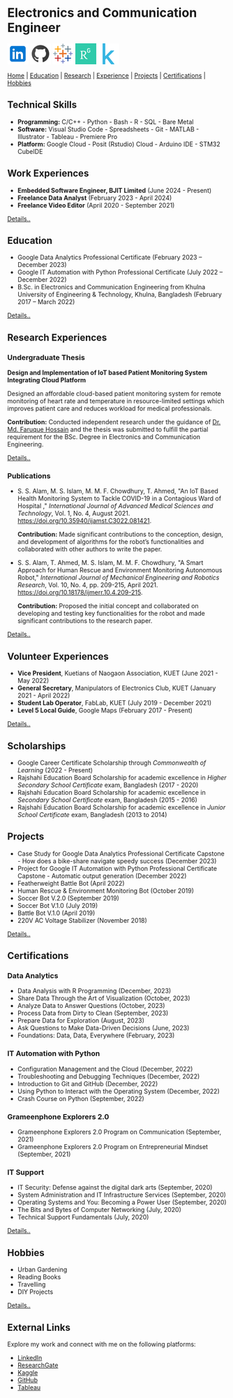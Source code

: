 # Electronics and Communication Engineer

[![Logo](/assets/icons/in48.png)](https://www.linkedin.com/in/mustahsin-farhan-chowdhury/)    [![Logo](/assets/icons/gh48.png)](https://github.com/mustahsin1)    [![Logo](/assets/icons/tb48.png)](https://public.tableau.com/app/profile/mustahsin.farhan/vizzes)
[![Logo](/assets/icons/rgg48.png)](https://www.researchgate.net/profile/Md-Mustahsin-Chowdhury)    [![Logo](/assets/icons/kg48.png)](https://www.kaggle.com/mustahsinfarhan)    

[Home](https://mustahsinfarhan.github.io/)  |   [Education](/navigation/education/edu_page.md)  |   [Research](/navigation/research/research_page.md)  |   [Experience](/navigation/experiences/exp_page.md)   |     [Projects](/navigation/projects/project_page.md)  |  [Certifications](/navigation/certifications/cert_page.md)  |  [Hobbies](/navigation/personal/personal_page.md)

## Technical Skills
- **Programming:**  C/C++  -  Python  -  Bash  -  R  -  SQL  -  Bare Metal
- **Software:**     Visual Studio Code -  Spreadsheets  -  Git  -  MATLAB - Illustrator  -  Tableau  -  Premiere Pro  
- **Platform:**     Google Cloud  -  Posit (Rstudio) Cloud - Arduino IDE - STM32 CubeIDE 


## Work Experiences
- **Embedded Software Engineer, BJIT Limited**  (June 2024 - Present)
- **Freelance Data Analyst** (February 2023 - April 2024)
- **Freelance Video Editor** (April 2020 - September 2021)


[Details..](/navigation/experiences/exp_page.md)

## Education
- Google Data Analytics Professional Certificate (February 2023 – December 2023)
- Google IT Automation with Python Professional Certificate (July 2022 – December 2022)
- B.Sc. in Electronics and Communication Engineering from Khulna University of Engineering & Technology, Khulna, Bangladesh (February 2017 – March 2022)


[Details..](/navigation/education/edu_page.md)

## Research Experiences
### Undergraduate Thesis

**Design and Implementation of IoT based Patient Monitoring System Integrating Cloud Platform**

Designed an affordable cloud-based patient monitoring system for remote monitoring of heart rate and temperature in resource-limited settings which improves patient care and reduces workload for medical professionals.

**Contribution:** Conducted independent research under the guidance of [Dr. Md. Faruque Hossain](https://www.kuet.ac.bd/ece/fhossain/) and the thesis was submitted to fulfill the partial requirement for the BSc. Degree in Electronics and Communication Engineering.


[Details..](/navigation/research/research_page.md)


### Publications
- S. S. Alam, M. S. Islam, M. M. F. Chowdhury, T. Ahmed, "An IoT Based Health Monitoring System to Tackle COVID-19 in a Contagious Ward of Hospital ," _International Journal of Advanced Medical Sciences and Technology_, Vol. 1, No. 4, August 2021. https://doi.org/10.35940/ijamst.C3022.081421.

  **Contribution:** Made significant contributions to the conception, design, and development of algorithms for the robot’s functionalities and collaborated with other authors to write the paper.
  
- S. S. Alam, T. Ahmed, M. S. Islam, M. M. F. Chowdhury, "A Smart Approach for Human Rescue and Environment Monitoring Autonomous Robot," _International Journal of Mechanical Engineering and Robotics Research_, Vol. 10, No. 4, pp. 209-215, April 2021. https://doi.org/10.18178/ijmerr.10.4.209-215.

  **Contribution:** Proposed the initial concept and collaborated on developing and testing key functionalities for the robot and made significant contributions to the research paper.


[Details..](/navigation/research/research_page.md)


## Volunteer Experiences
- **Vice President**, Kuetians of Naogaon Association, KUET (June 2021 - May 2022)
- **General Secretary**, Manipulators of Electronics Club, KUET (January 2021 - April 2022)
- **Student Lab Operator**, FabLab, KUET (July 2019 - December 2021)
- **Level 5 Local Guide**, Google Maps (February 2017 - Present)

[Details..](/navigation/experiences/exp_page.md)

## Scholarships
- Google Career Certificate Scholarship through _Commonwealth of Learning_ (2022 - Present)
- Rajshahi Education Board Scholarship for academic excellence in _Higher Secondary School Certificate_ exam, Bangladesh (2017 - 2020)
- Rajshahi Education Board Scholarship for academic excellence in _Secondary School Certificate_ exam, Bangladesh (2015 - 2016)
- Rajshahi Education Board Scholarship for academic excellence in _Junior School Certificate_ exam, Bangladesh (2013 to 2014)


## Projects
- Case Study for Google Data Analytics Professional Certificate Capstone - How does a bike-share navigate speedy success (December 2023)
- Project for Google IT Automation with Python Professional Certificate Capstone - Automatic output generation (December 2022)
- Featherweight Battle Bot (April 2022)
- Human Rescue & Environment Monitoring Bot (October 2019)
- Soccer Bot V.2.0 (September 2019)
- Soccer Bot V.1.0 (July 2019)
- Battle Bot V.1.0 (April 2019)
- 220V AC Voltage Stabilizer (November 2018)

[Details..](/navigation/projects/project_page.md)

## Certifications
### Data Analytics
- Data Analysis with R Programming (December, 2023)
- Share Data Through the Art of Visualization (October, 2023)
- Analyze Data to Answer Questions (October, 2023)
- Process Data from Dirty to Clean (September, 2023)
- Prepare Data for Exploration (August, 2023)
- Ask Questions to Make Data-Driven Decisions (June, 2023)
- Foundations: Data, Data, Everywhere (February, 2023)

### IT Automation with Python
- Configuration Management and the Cloud (December, 2022)
- Troubleshooting and Debugging Techniques (December, 2022)
- Introduction to Git and GitHub (December, 2022)
- Using Python to Interact with the Operating System (December, 2022)
- Crash Course on Python (September, 2022)

### Grameenphone Explorers 2.0
- Grameenphone Explorers 2.0 Program on Communication (September, 2021)
- Grameenphone Explorers 2.0 Program on Entrepreneurial Mindset (September, 2021)

### IT Support
- IT Security: Defense against the digital dark arts (September, 2020)
- System Administration and IT Infrastructure Services (September, 2020)
- Operating Systems and You: Becoming a Power User (September, 2020)
- The Bits and Bytes of Computer Networking (July, 2020)
- Technical Support Fundamentals (July, 2020)

[Details..](/navigation/certifications/cert_page.md)

## Hobbies
- Urban Gardening
- Reading Books
- Travelling
- DIY Projects

[Details..](/navigation/personal/personal_page.md)

## External Links
Explore my work and connect with me on the following platforms:
- [LinkedIn](https://www.linkedin.com/in/mustahsin-farhan-chowdhury/)
- [ResearchGate](https://www.researchgate.net/profile/Md-Mustahsin-Chowdhury)
- [Kaggle](https://www.kaggle.com/mustahsinfarhan)
- [GitHub](https://github.com/mustahsin1)
- [Tableau](https://public.tableau.com/app/profile/mustahsin.farhan/vizzes)


